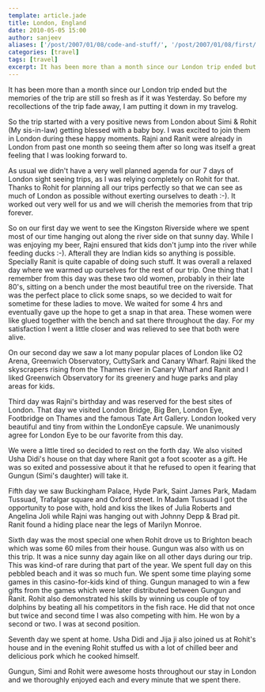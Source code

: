 ```yaml
---
template: article.jade
title: London, England
date: 2010-05-05 15:00
author: sanjeev
aliases: ['/post/2007/01/08/code-and-stuff/', '/post/2007/01/08/first/', '/post/2008/01/08/first']
categories: [travel]
tags: [travel]
excerpt: It has been more than a month since our London trip ended but the memories of the trip are still so fresh as if it was Yesterday. So before my recollections of the trip fade away, I am putting it down in my travel blog. 
---
```


It has been more than a month since our London trip ended but the memories of the trip are still so fresh as if it was Yesterday. So before my recollections of the trip fade away, I am putting it down in my travelog. 

So the trip started with a very positive news from London about Simi & Rohit (My sis-in-law) getting blessed with a baby boy. I was excited to join them in London during these happy moments. Rajni and Ranit were already in London from past one month so seeing them after so long was itself a great feeling that I was looking forward to. 

As usual we didn't have a very well planned agenda for our 7 days of London sight seeing trips, as I was relying completely on Rohit for that. Thanks to Rohit for planning all our trips perfectly so that we can see as much of London as possible without exerting ourselves to death :-). It worked out very well for us and we will cherish the memories from that trip forever.  

<span class="more"></span>

So on our first day we went to see the Kingston Riverside where we spent most of our time hanging out along the river side on that sunny day. While I was enjoying my beer, Rajni ensured that kids don't jump into the river while feeding ducks :-). Afterall they are Indian kids so anything is possible. Specially Ranit is quite capable of doing such stuff. It was overall a relaxed day where we warmed up ourselves for the rest of our trip.  One thing that I remember from this day was these two old women, probably in their late 80's, sitting on a bench under the most beautiful tree on the riverside. That was the perfect place to click some snaps, so we decided to wait for sometime for these ladies to move. We waited for some 4 hrs and eventually gave up the hope to get a snap in that area. These women were like glued together with the bench and sat there throughout the day. For my satisfaction I went a little closer and was relieved to see that both were alive.

On our second day we saw a lot many popular places of London like O2 Arena, Greenwich Observatory, CuttySark and Canary Wharf. Rajni liked the skyscrapers rising from the Thames river in Canary Wharf and Ranit and I liked Greenwich Observatory for its greenery and huge parks and play areas for kids. 

Third day was Rajni's birthday and was reserved for the best sites of London. That day we visited London Bridge, Big Ben, London Eye, Footbridge on Thames and the famous Tate Art Gallery. London looked very beautiful and tiny from within the LondonEye capsule.  We unanimously agree for London Eye to be our favorite from this day.

We were a little tired so decided to rest on the forth day. We also visited Usha Didi's house on that day where Ranit got a foot scooter as a gift. He was so exited and possessive about it that he refused to open it fearing that Gungun (Simi's daughter) will take it.

Fifth day we saw Buckingham Palace, Hyde Park, Saint James Park, Madam Tussuad, Trafalgar square and Oxford street. In Madam Tussuad I got the opportunity to pose with, hold and kiss the likes of Julia Roberts and Angelina Joli while Rajni was hanging out with Johnny Depp & Brad pit. Ranit found a hiding place near the legs of Marilyn Monroe. 

Sixth day was the most special one when Rohit drove us to Brighton beach which was some 60 miles from their house. Gungun was also with us on this trip. It was a nice sunny day again like on all other days during our trip. This was kind-of rare during that part of the year. We spent full day on this pebbled beach and it was so much fun. We spent some time playing some games in this casino-for-kids kind of thing. Gungun managed to win a few gifts from the games which were later distributed between Gungun and Ranit. Rohit also demonstrated his skills by winning us couple of toy dolphins by beating all his competitors in the fish race. He did that not once but twice and second time I was also competing with him. He won by a second or two. I was at second position.

Seventh day we spent at home. Usha Didi and Jija ji also joined us at Rohit's house and in the evening Rohit stuffed us with a lot of chilled beer and delicious pork which he cooked himself.

Gungun, Simi and Rohit were awesome hosts throughout our stay in London and we thoroughly enjoyed each and every minute that we spent there.
